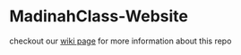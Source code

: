 # MadinahClass-Website
checkout our [wiki page](https://github.com/madinah-class/MadinahClass-Website/wiki) for more information about this repo
